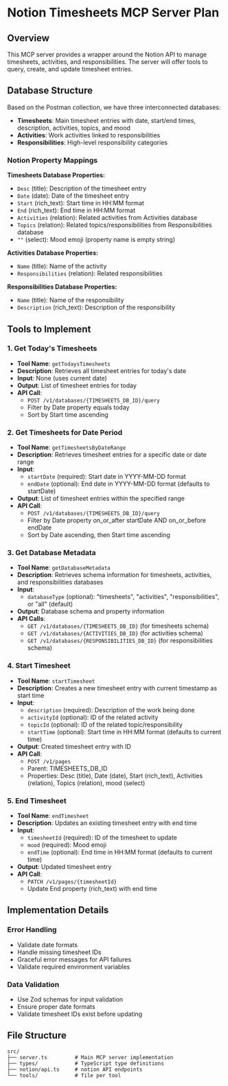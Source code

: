 # Notion Timesheets MCP Server Plan

## Overview
This MCP server provides a wrapper around the Notion API to manage timesheets, activities, and responsibilities. The server will offer tools to query, create, and update timesheet entries.

## Database Structure
Based on the Postman collection, we have three interconnected databases:
- **Timesheets**: Main timesheet entries with date, start/end times, description, activities, topics, and mood
- **Activities**: Work activities linked to responsibilities
- **Responsibilities**: High-level responsibility categories

### Notion Property Mappings
**Timesheets Database Properties:**
- `Desc` (title): Description of the timesheet entry
- `Date` (date): Date of the timesheet entry
- `Start` (rich_text): Start time in HH:MM format
- `End` (rich_text): End time in HH:MM format
- `Activities` (relation): Related activities from Activities database
- `Topics` (relation): Related topics/responsibilities from Responsibilities database
- `""` (select): Mood emoji (property name is empty string)

**Activities Database Properties:**
- `Name` (title): Name of the activity
- `Responsibilities` (relation): Related responsibilities

**Responsibilities Database Properties:**
- `Name` (title): Name of the responsibility
- `Description` (rich_text): Description of the responsibility

## Tools to Implement

### 1. Get Today's Timesheets
- **Tool Name**: `getTodaysTimesheets`
- **Description**: Retrieves all timesheet entries for today's date
- **Input**: None (uses current date)
- **Output**: List of timesheet entries for today
- **API Call**: 
  - `POST /v1/databases/{TIMESHEETS_DB_ID}/query`
  - Filter by Date property equals today
  - Sort by Start time ascending

### 2. Get Timesheets for Date Period
- **Tool Name**: `getTimesheetsByDateRange`
- **Description**: Retrieves timesheet entries for a specific date or date range
- **Input**: 
  - `startDate` (required): Start date in YYYY-MM-DD format
  - `endDate` (optional): End date in YYYY-MM-DD format (defaults to startDate)
- **Output**: List of timesheet entries within the specified range
- **API Call**: 
  - `POST /v1/databases/{TIMESHEETS_DB_ID}/query`
  - Filter by Date property on_or_after startDate AND on_or_before endDate
  - Sort by Date ascending, then Start time ascending

### 3. Get Database Metadata
- **Tool Name**: `getDatabaseMetadata`
- **Description**: Retrieves schema information for timesheets, activities, and responsibilities databases
- **Input**: 
  - `databaseType` (optional): "timesheets", "activities", "responsibilities", or "all" (default)
- **Output**: Database schema and property information
- **API Calls**: 
  - `GET /v1/databases/{TIMESHEETS_DB_ID}` (for timesheets schema)
  - `GET /v1/databases/{ACTIVITIES_DB_ID}` (for activities schema)
  - `GET /v1/databases/{RESPONSIBILITIES_DB_ID}` (for responsibilities schema)

### 4. Start Timesheet
- **Tool Name**: `startTimesheet`
- **Description**: Creates a new timesheet entry with current timestamp as start time
- **Input**:
  - `description` (required): Description of the work being done
  - `activityId` (optional): ID of the related activity
  - `topicId` (optional): ID of the related topic/responsibility
  - `startTime` (optional): Start time in HH:MM format (defaults to current time)
- **Output**: Created timesheet entry with ID
- **API Call**: 
  - `POST /v1/pages`
  - Parent: TIMESHEETS_DB_ID
  - Properties: Desc (title), Date (date), Start (rich_text), Activities (relation), Topics (relation), mood (select)

### 5. End Timesheet
- **Tool Name**: `endTimesheet`
- **Description**: Updates an existing timesheet entry with end time
- **Input**:
  - `timesheetId` (required): ID of the timesheet to update
  - `mood` (required): Mood emoji
  - `endTime` (optional): End time in HH:MM format (defaults to current time)
- **Output**: Updated timesheet entry
- **API Call**: 
  - `PATCH /v1/pages/{timesheetId}`
  - Update End property (rich_text) with end time


## Implementation Details


### Error Handling
- Validate date formats
- Handle missing timesheet IDs
- Graceful error messages for API failures
- Validate required environment variables

### Data Validation
- Use Zod schemas for input validation
- Ensure proper date formats
- Validate timesheet IDs exist before updating

## File Structure
```
src/
├── server.ts         # Main MCP server implementation
├── types/            # TypeScript type definitions
├── notion/api.ts     # notion API endpoints
└── tools/            # file per tool
```